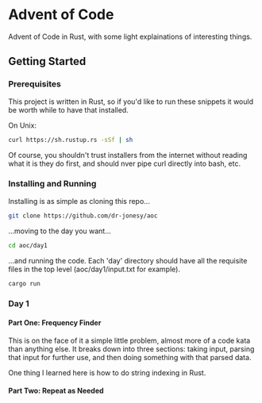 # Advent of Code
Advent of Code in Rust, with some light explainations of interesting things. 

## Getting Started

### Prerequisites

This project is written in Rust, so if you'd like to run these snippets it
would be worth while to have that installed.

On Unix:

```sh
curl https://sh.rustup.rs -sSf | sh
```

Of course, you shouldn't trust installers from the internet without reading
what it is they do first, and should nver pipe curl directly into bash, etc.

### Installing and Running

Installing is as simple as cloning this repo...

```sh
git clone https://github.com/dr-jonesy/aoc
```

...moving to the day you want...

```sh
cd aoc/day1
```

...and running the code. Each 'day' directory should have all the 
requisite files in the top level (aoc/day1/input.txt for example).


```sh
cargo run
```

### Day 1

#### Part One: Frequency Finder

This is on the face of it a simple little problem, almost more of a code kata
than anything else. It breaks down into three sections: taking input,
parsing that input for further use, and then doing something with that parsed
data.

One thing I learned here is how to do string indexing in Rust.

#### Part Two: Repeat as Needed


